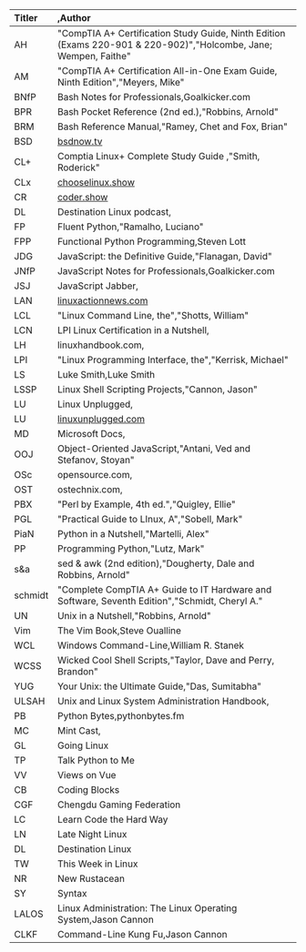 |Titler|,Author
:---|:---
AH|"CompTIA A+ Certification Study Guide, Ninth Edition (Exams 220-901 & 220-902)","Holcombe, Jane; Wempen, Faithe"
AM|"CompTIA A+ Certification All-in-One Exam Guide, Ninth Edition","Meyers, Mike"
BNfP|Bash Notes for Professionals,Goalkicker.com
BPR|Bash Pocket Reference (2nd ed.),"Robbins, Arnold"
BRM|Bash Reference Manual,"Ramey, Chet and Fox, Brian"
BSD|[bsdnow.tv](https://www.bsdnow.tv/)
CL+|Comptia Linux+ Complete Study Guide ,"Smith, Roderick"
CLx|[chooselinux.show](https://chooselinux.show/)
CR|[coder.show](https://coder.show/)
DL|Destination Linux podcast,
FP|Fluent Python,"Ramalho, Luciano"
FPP|Functional Python Programming,Steven Lott
JDG|JavaScript: the Definitive Guide,"Flanagan, David"
JNfP|JavaScript Notes for Professionals,Goalkicker.com
JSJ|JavaScript Jabber,
LAN|[linuxactionnews.com](https://linuxactionnews.com/)
LCL|"Linux Command Line, the","Shotts, William"
LCN|LPI Linux Certification in a Nutshell,
LH|linuxhandbook.com,
LPI|"Linux Programming Interface, the","Kerrisk, Michael"
LS|Luke Smith,Luke Smith
LSSP|Linux Shell Scripting Projects,"Cannon, Jason"
LU|Linux Unplugged,
LU|[linuxunplugged.com](https://linuxunplugged.com/)
MD|Microsoft Docs,
OOJ|Object-Oriented JavaScript,"Antani, Ved and Stefanov, Stoyan"
OSc|opensource.com,
OST|ostechnix.com,
PBX|"Perl by Example, 4th ed.","Quigley, Ellie"
PGL|"Practical Guide to LInux, A","Sobell, Mark"
PiaN|Python in a Nutshell,"Martelli, Alex"
PP|Programming Python,"Lutz, Mark"
s&a|sed & awk (2nd edition),"Dougherty, Dale and Robbins, Arnold"
schmidt|"Complete CompTIA A+ Guide to IT Hardware and Software, Seventh Edition","Schmidt, Cheryl A."
UN|Unix in a Nutshell,"Robbins, Arnold"
Vim|The Vim Book,Steve Oualline
WCL|Windows Command-Line,William R. Stanek
WCSS|Wicked Cool Shell Scripts,"Taylor, Dave and Perry, Brandon"
YUG|Your Unix: the Ultimate Guide,"Das, Sumitabha"
ULSAH|Unix and Linux System Administration Handbook,
PB|Python Bytes,pythonbytes.fm
MC|Mint Cast,
GL|Going Linux
TP|Talk Python to Me
VV|Views on Vue
CB|Coding Blocks
CGF|Chengdu Gaming Federation
LC|Learn Code the Hard Way
LN|Late Night Linux
DL|Destination Linux
TW|This Week in Linux
NR|New Rustacean
SY|Syntax
LALOS|Linux Administration: The Linux Operating System,Jason Cannon
CLKF|Command-Line Kung Fu,Jason Cannon
